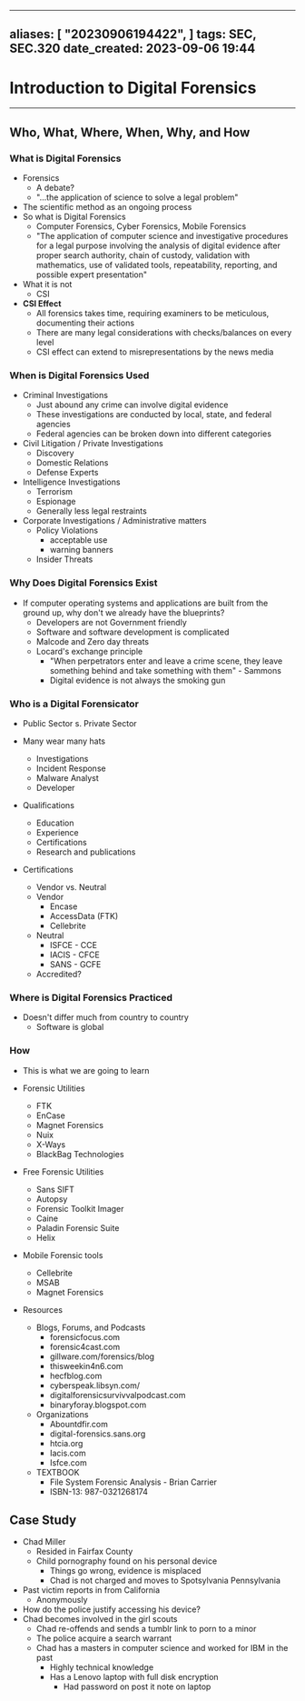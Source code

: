 
---
aliases: [ "20230906194422",  ]
tags: SEC, SEC.320
date_created: 2023-09-06 19:44
---
# Introduction to Digital Forensics
---
## Who, What, Where, When, Why, and How
### What is Digital Forensics

- Forensics
	- A debate?
	- "...the application of science to solve a legal problem"
- The scientific method as an ongoing process
- So what is Digital Forensics
	- Computer Forensics, Cyber Forensics, Mobile Forensics
	- "The application of computer science and investigative procedures for a legal purpose involving the analysis of digital evidence after proper search authority, chain of custody, validation with mathematics, use of validated tools, repeatability, reporting, and possible expert presentation"
- What it is not
	- CSI
- **CSI Effect**
	- All forensics takes time, requiring examiners to be meticulous, documenting their actions
	- There are many legal considerations with checks/balances on every level
	- CSI effect can extend to misrepresentations by the news media

### When is Digital Forensics Used
- Criminal Investigations
	- Just abound any crime can involve digital evidence
	- These investigations are conducted by local, state, and federal agencies
	- Federal agencies can be broken down into different categories
- Civil Litigation / Private Investigations
	- Discovery
	- Domestic Relations
	- Defense Experts
- Intelligence Investigations
	- Terrorism
	- Espionage
	- Generally less legal restraints
- Corporate Investigations / Administrative matters
	- Policy Violations
		- acceptable use
		- warning banners
	- Insider Threats

### Why Does Digital Forensics Exist
- If computer operating systems and applications are built from the ground up, why don't we already have the blueprints?
	- Developers are not Government friendly
	- Software and software development is complicated
	- Malcode and Zero day threats
	- Locard's exchange principle
		- "When perpetrators enter and leave a crime scene, they leave something behind and take something with them" - Sammons
		- Digital evidence is not always the smoking gun

### Who is a Digital Forensicator
- Public Sector s. Private Sector
- Many wear many hats
	- Investigations
	- Incident Response 
	- Malware Analyst
	- Developer

- Qualifications
	- Education
	- Experience
	- Certifications
	- Research and publications

- Certifications
	- Vendor vs. Neutral
	- Vendor
		- Encase
		- AccessData (FTK)
		- Cellebrite
	- Neutral
		- ISFCE - CCE
		- IACIS - CFCE
		- SANS - GCFE
	- Accredited?

### Where is Digital Forensics Practiced
- Doesn't differ much from country to country
	- Software is global

### How
- This is what we are going to learn
- Forensic Utilities
	- FTK
	- EnCase
	- Magnet Forensics
	- Nuix
	- X-Ways
	- BlackBag Technologies
- Free Forensic Utilities
	- Sans SIFT
	- Autopsy
	- Forensic Toolkit Imager
	- Caine 
	- Paladin Forensic Suite
	- Helix
- Mobile Forensic tools
	- Cellebrite
	- MSAB
	- Magnet Forensics

- Resources
	- Blogs, Forums, and Podcasts
		- forensicfocus.com
		- forensic4cast.com
		- gillware.com/forensics/blog
		- thisweekin4n6.com
		- hecfblog.com
		- cyberspeak.libsyn.com/
		- digitalforensicsurvivvalpodcast.com
		- binaryforay.blogspot.com
	- Organizations
		- Abountdfir.com
		- digital-forensics.sans.org
		- htcia.org
		- Iacis.com
		- Isfce.com
	- TEXTBOOK
		- File System Forensic Analysis - Brian Carrier
		- ISBN-13: 987-0321268174

## Case Study
- Chad Miller
	- Resided in Fairfax County
	- Child pornography found on his personal device
		- Things go wrong, evidence is misplaced
		- Chad is not charged and moves to Spotsylvania Pennsylvania
- Past victim reports in from California
	- Anonymously
- How do the police justify accessing his device?
- Chad becomes involved in the girl scouts
	- Chad re-offends and sends a tumblr link to porn to a minor
	- The police acquire a search warrant
	- Chad has a masters in computer science and worked for IBM in the past
		- Highly technical knowledge
		- Has a Lenovo laptop with full disk encryption
			- Had password on post it note on laptop


